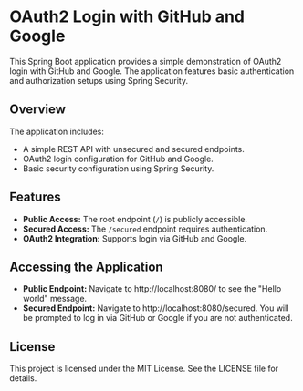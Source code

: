 # OAuth2 Login with GitHub and Google

This Spring Boot application provides a simple demonstration of OAuth2 login with GitHub and Google. The application features basic authentication and authorization setups using Spring Security.

## Overview

The application includes:
- A simple REST API with unsecured and secured endpoints.
- OAuth2 login configuration for GitHub and Google.
- Basic security configuration using Spring Security.

## Features

- **Public Access:** The root endpoint (`/`) is publicly accessible.
- **Secured Access:** The `/secured` endpoint requires authentication.
- **OAuth2 Integration:** Supports login via GitHub and Google.

## Accessing the Application
- **Public Endpoint:** Navigate to http://localhost:8080/ to see the "Hello world" message.
- **Secured Endpoint:** Navigate to http://localhost:8080/secured. You will be prompted to log in via GitHub or Google if you are not authenticated.

## License
This project is licensed under the MIT License. See the LICENSE file for details.
